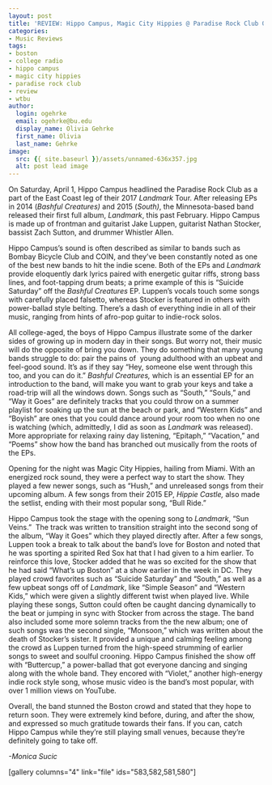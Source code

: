 ```yaml
---
layout: post
title: 'REVIEW: Hippo Campus, Magic City Hippies @ Paradise Rock Club 04/01'
categories:
- Music Reviews
tags:
- boston
- college radio
- hippo campus
- magic city hippies
- paradise rock club
- review
- wtbu
author:
  login: ogehrke
  email: ogehrke@bu.edu
  display_name: Olivia Gehrke
  first_name: Olivia
  last_name: Gehrke
image:
  src: {{ site.baseurl }}/assets/unnamed-636x357.jpg
  alt: post lead image
---
```



On Saturday, April 1, Hippo Campus headlined the Paradise Rock Club as a part of the East Coast leg of their 2017 _Landmark_ Tour. After releasing EPs in 2014 (_Bashful Creatures)_ and 2015 (_South)_, the Minnesota-based band released their first full album, _Landmark_, this past February. Hippo Campus is made up of frontman and guitarist Jake Luppen, guitarist Nathan Stocker, bassist Zach Sutton, and drummer Whistler Allen.

Hippo Campus’s sound is often described as similar to bands such as Bombay Bicycle Club and COIN, and they’ve been constantly noted as one of the best new bands to hit the indie scene. Both of the EPs and _Landmark_ provide eloquently dark lyrics paired with energetic guitar riffs, strong bass lines, and foot-tapping drum beats; a prime example of this is “Suicide Saturday” off the _Bashful Creatures_ EP. Luppen’s vocals touch some songs with carefully placed falsetto, whereas Stocker is featured in others with power-ballad style belting. There’s a dash of everything indie in all of their music, ranging from hints of afro-pop guitar to indie-rock solos.

All college-aged, the boys of Hippo Campus illustrate some of the darker sides of growing up in modern day in their songs. But worry not, their music will do the opposite of bring you down. They do something that many young bands struggle to do: pair the pains of  young adulthood with an upbeat and feel-good sound. It’s as if they say “Hey, someone else went through this too, and you can do it.” _Bashful Creatures,_ which is an essential EP for an introduction to the band, will make you want to grab your keys and take a road-trip will all the windows down. Songs such as “South,” “Souls,” and “Way it Goes” are definitely tracks that you could throw on a summer playlist for soaking up the sun at the beach or park, and “Western Kids” and “Boyish” are ones that you could dance around your room too when no one is watching (which, admittedly, I did as soon as _Landmark_ was released). More appropriate for relaxing rainy day listening, “Epitaph,” “Vacation,” and “Poems” show how the band has branched out musically from the roots of the EPs.

Opening for the night was Magic City Hippies, hailing from Miami. With an energized rock sound, they were a perfect way to start the show. They played a few newer songs, such as “Hush,” and unreleased songs from their upcoming album. A few songs from their 2015 EP, _Hippie Castle,_ also made the setlist, ending with their most popular song, “Bull Ride.”

Hippo Campus took the stage with the opening song to _Landmark_, “Sun Veins.”  The track was written to transition straight into the second song of the album, “Way it Goes” which they played directly after. After a few songs, Luppen took a break to talk about the band’s love for Boston and noted that he was sporting a spirited Red Sox hat that I had given to a him earlier. To reinforce this love, Stocker added that he was so excited for the show that he had said “What’s up Boston” at a show earlier in the week in DC. They played crowd favorites such as “Suicide Saturday” and “South,” as well as a few upbeat songs off of _Landmark_, like “Simple Season” and “Western Kids,” which were given a slightly different twist when played live. While playing these songs, Sutton could often be caught dancing dynamically to the beat or jumping in sync with Stocker from across the stage. The band also included some more solemn tracks from the the new album; one of such songs was the second single, “Monsoon,” which was written about the death of Stocker’s sister. It provided a unique and calming feeling among the crowd as Luppen turned from the high-speed strumming of earlier songs to sweet and soulful crooning. Hippo Campus finished the show off with “Buttercup,” a power-ballad that got everyone dancing and singing along with the whole band. They encored with “Violet,” another high-energy indie rock style song, whose music video is the band’s most popular, with over 1 million views on YouTube.

Overall, the band stunned the Boston crowd and stated that they hope to return soon. They were extremely kind before, during, and after the show, and expressed so much gratitude towards their fans. If you can, catch Hippo Campus while they’re still playing small venues, because they’re definitely going to take off.

_\-Monica Sucic_

\[gallery columns="4" link="file" ids="583,582,581,580"\]